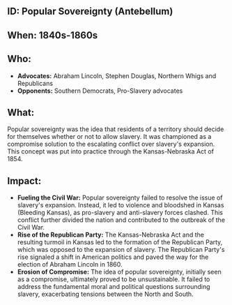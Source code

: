 ## ID: Popular Sovereignty (Antebellum)

## When: 1840s-1860s

## Who:  
* **Advocates:**  Abraham Lincoln, Stephen Douglas, Northern Whigs and Republicans
* **Opponents:** Southern Democrats, Pro-Slavery advocates

## What: 
Popular sovereignty was the idea that residents of a territory should decide for themselves whether or not to allow slavery. It was championed as a compromise solution to the escalating conflict over slavery's expansion. This concept was put into practice through the Kansas-Nebraska Act of 1854.

## Impact:  
* **Fueling the Civil War:** Popular sovereignty failed to resolve the issue of slavery's expansion. Instead, it led to violence and bloodshed in Kansas (Bleeding Kansas), as pro-slavery and anti-slavery forces clashed. This conflict further divided the nation and contributed to the outbreak of the Civil War.
* **Rise of the Republican Party:**  The Kansas-Nebraska Act and the resulting turmoil in Kansas led to the formation of the Republican Party, which was opposed to the expansion of slavery. The Republican Party's rise signaled a shift in American politics and paved the way for the election of Abraham Lincoln in 1860. 
* **Erosion of Compromise:**  The idea of popular sovereignty, initially seen as a compromise, ultimately proved to be unsustainable. It failed to address the fundamental moral and political questions surrounding slavery, exacerbating tensions between the North and South. 

